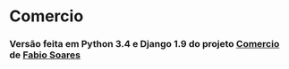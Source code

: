 # Comercio
### Versão feita em Python 3.4 e Django 1.9 do projeto [Comercio](https://github.com/1fabiosoares/Comercio/) de [Fabio Soares](https://github.com/1fabiosoares)
